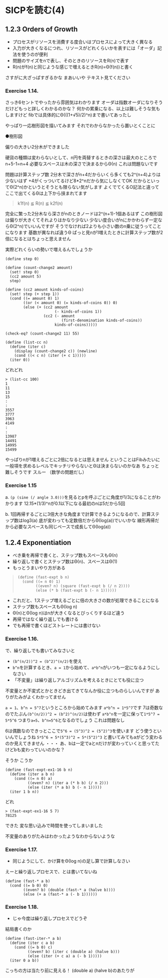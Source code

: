 
# SICPを読む(4)

## 1.2.3 Orders of Growth

* プロセスがリソースを消費する度合いはプロセスによって大きく異なる
* 入力が大きくなるにつれ、リソースがどれくらいかを表すには「オーダ」記法を使うのが便利
* 問題のサイズをnで表し、そのときのリソースをR(n)で表す
* R(n)がf(n)と同じような感じで増えるときR(n)=Θ(f(n))と書く

さすがに大ざっぱすぎるかな
まあいいや
テキスト見てください

### Exercise 1.14.

さっき6セントでやったから雰囲気はわかります
オーダは指数オーダになりそうだけどもっと詳しくわかるのかな？
何かの累乗になる、以上は難しそうな気もしますけど
fibでは具体的にΘ(((1+√5)/2)^n)まで書いてあったし

やっぱり一応樹形図を描いてみます
それでわからなかったら置いとくことに

●樹形図

偏りの大きい2分木ができました

硬貨の種類は変わらないとして、n円を両替するときの深さは最大のところでn+5-1=n+4
必要なスペースは木の深さで決まるからΘ(n)
これは問題ないです

問題は計算ステップ数
2分木で深さがn+4だからいくら多くても2^(n+4)よりは少ないはず
+4がくっついてるけど8*2^nだから気にしなくてOK
だからといってΘ(2^n)かというとそうとも限らない気がします
よくでてくるO記法と違ってここで出てくるΘは上下から挟まれてます

> k1f(n) ≦ R(n) ≦ k2f(n)

完全に繁った2分木なら深さがnのときノードは2^(n+1)-1個あるはず
この樹形図は偏りが大きくてそれよりはかなり少ない
少ない度合いがnにかかわらず一定ならΘ(2^n)でいいんですが
そうでなければ2よりも小さい数のn乗に従うってことになります
基数が異なれば違うΘ
ぱっと見nが1増えたときに計算ステップ数が2倍になるとはちょっと思えません

実際どれくらいの勢いで増えるんでしょうか

```
(define step 0)

(define (count-change2 amount)
  (set! step 0)
  (cc2 amount 5)
  step)

(define (cc2 amount kinds-of-coins)
  (set! step (+ step 1))
  (cond ((= amount 0) 1)
        ((or (< amount 0) (= kinds-of-coins 0)) 0)
        (else (+ (cc2 amount
                      (- kinds-of-coins 1))
                 (cc2 (- amount
                         (first-denomination kinds-of-coins))
                      kinds-of-coins)))))

(check-eq? (count-change2 11) 55)

(define (list-cc n)
  (define (iter c)
    (display (count-change2 c)) (newline)
    (cond ((< c n) (iter (+ c 1)))))
  (iter 0))
```

どれどれ

```
> (list-cc 100)
1
11
13
15
:
:
3557
3777
3963
4149
:
:
13987
14491
14995
15499
```

やっぱりnが1増えるごとに2倍になるとは思えません
ということはFibみたいに一般項を求めるレベルでキッチリやらないとΘは決まらないのかなあ
ちょっと難しそうです
スルー
（数学の問題だし）

### Exercise 1.15

a.
`(p (sine (/ angle 3.0)))`を見るとpを呼ぶごとに角度が1/3になることがわかります
12.15*(1/3)^nが0.1以下になる最初のnは5だから5回

b.
1回再帰するごとに3倍大きな角度まで計算できるようになるので、計算ステップ数はlog3(a)
底が変わっても定数倍だからΘ(log(a))でいいかな
線形再帰だから必要なスペースも同じペースで成長してΘ(log(a))
## 1.2.4 Exponentiation

* べき乗を再帰で書くと、ステップ数もスペースもΘ(n)
* 繰り返しで書くとステップ数はΘ(n)、スペースはΘ(1)
* もっとうまいやり方がある

> ```
> (define (fast-expt b n)
>   (cond ((= n 0) 1)
>         ((even? n) (square (fast-expt b (/ n 2))))
>         (else (* b (fast-expt b (- n 1))))))
> ```

* これだと、1ステップ増えるごとに倍の大きさの数が処理できることになる
* ステップ数もスペースもΘ(log n)
* Θ(n)とΘ(log n)はnが大きくなるとびっくりするほど違う
* 再帰ではなく繰り返しでも書ける
* でも再帰で書くほどストレートには書けない

### Exercise 1.16.

で、繰り返しでも書いてみなさいと

* `(b^(n/2))^2 = (b^2)^(n/2)`を使え
* `b^n`を計算するとき、`a = 1`から始めて、`a*b^n`がいつも一定になるようにしなさい
* 「不変量」は繰り返しアルゴリズムを考えるときにとても役に立つ

不変量とか不変式とかときどき出てきてなんか役に立つものらしいんですが
ありがたみがよくわかってません

`a = 1`、`b^n = 5^7`というところから始めてみます
`a*b^n = 1*5^7`です
7は奇数なのでたぶん`(b^(n/2))^2 = (b^2)^(n/2)`は使わず
`a*b^n`を一定に保って`1*5^7 = 5*5^6`
つまり`a=5`、`b^n=5^6`となるのでしょう
これは問題なし

6は偶数なのできっとここで`5^6 = (5^3)^2 = (5^2)^3`を使います
どう使うといいんでしょうね
`5*5^6 = 5*(5^3)^2 = 5*(5^2)^3` と書いてみてもaがどう変わるのか見えてきません
・・・
あ、bは一定でaとnだけが変わっていくと思ってたけどbも変わっていいのかな？

そうか
こうか

```
(define (fast-expt-ex1-16 b n)
  (define (iter a b n)
    (cond ((= n 0) a)
          ((even? n) (iter a (* b b) (/ n 2)))
          (else (iter (* a b) b (- n 1)))))
  (iter 1 b n))
```

どれ

```
> (fast-expt-ex1-16 5 7)
78125
```

できた
変な思い込みで時間を使ってしまいました

不変量のありがたみはわかったようなわからないような

### Exercise 1.17.

* 同じようにして、かけ算をΘ(log n)の足し算で計算しなさい

えーと繰り返しプロセスで、とは書いてないね

```
(define (fast-* a b)
  (cond ((= b 0) 0)
        ((even? b) (double (fast-* a (halve b))))
        (else (+ a (fast-* a (- b 1))))))
```

### Exercise 1.18.

* じゃ今度は繰り返しプロセスでどうぞ

結局書くのか

```
(define (fast-iter-* a b)
  (define (iter c a b)
    (cond ((= b 0) c)
          ((even? b) (iter c (double a) (halve b)))
          (else (iter (+ c a) a (- b 1)))))
  (iter 0 a b))
```

こっちの方は当たり前に見える！
(double a) (halve b)のあたりが

